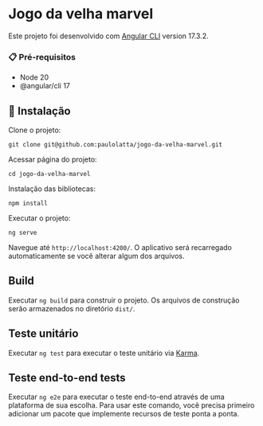 # Jogo da velha marvel

Este projeto foi desenvolvido com [Angular CLI](https://github.com/angular/angular-cli) version 17.3.2.

### 📋 Pré-requisitos

* Node 20
* @angular/cli 17

## 🔧 Instalação

Clone o projeto:

```
git clone git@github.com:paulolatta/jogo-da-velha-marvel.git
```

Acessar página do projeto:
```
cd jogo-da-velha-marvel
```

Instalação das bibliotecas:

```
npm install
```

Executar o projeto:

```
ng serve
```

Navegue até `http://localhost:4200/`. O aplicativo será recarregado automaticamente se você alterar algum dos arquivos.

## Build

Executar `ng build` para construir o projeto. Os arquivos de construção serão armazenados no diretório `dist/`.

## Teste unitário

Executar `ng test` para executar o teste unitário via [Karma](https://karma-runner.github.io).

## Teste end-to-end tests

Executar `ng e2e` para executar o teste end-to-end através de uma plataforma de sua escolha. Para usar este comando, você precisa primeiro adicionar um pacote que implemente recursos de teste ponta a ponta.
